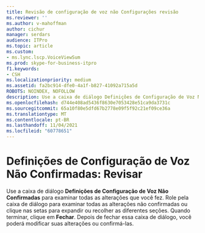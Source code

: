 ```yaml
---
title: Revisão de configuração de voz não Configurações revisão
ms.reviewer: ''
ms.author: v-mahoffman
author: cichur
manager: serdars
audience: ITPro
ms.topic: article
ms.custom:
- ms.lync.lscp.VoiceViewSum
ms.prod: skype-for-business-itpro
f1.keywords:
- CSH
ms.localizationpriority: medium
ms.assetid: fa2bc914-dfe0-4a1f-b827-41092a715a5d
ROBOTS: NOINDEX, NOFOLLOW
description: Use a caixa de diálogo Definições de Configuração de Voz Não Confirmadas para examinar todas as alterações que você fez. Role pela caixa de diálogo para examinar todas as alterações não confirmadas ou clique nas setas para expandir ou recolher as diferentes seções. Quando terminar, clique em Fechar . Depois de fechar essa caixa de diálogo, você poderá modificar suas alterações ou confirmá-las.
ms.openlocfilehash: d744e408ad5436f8630e7053428e51ca9da3731c
ms.sourcegitcommit: 65a10f80e5dfd67b2778e09f5f92c21ef09ce36a
ms.translationtype: MT
ms.contentlocale: pt-BR
ms.lasthandoff: 11/04/2021
ms.locfileid: "60778651"
---
```

# <a name="uncommitted-voice-configuration-settings-review"></a>Definições de Configuração de Voz Não Confirmadas: Revisar
 
Use a caixa de diálogo **Definições de Configuração de Voz Não Confirmadas** para examinar todas as alterações que você fez. Role pela caixa de diálogo para examinar todas as alterações não confirmadas ou clique nas setas para expandir ou recolher as diferentes seções. Quando terminar, clique em **Fechar**. Depois de fechar essa caixa de diálogo, você poderá modificar suas alterações ou confirmá-las.
  
 
  

